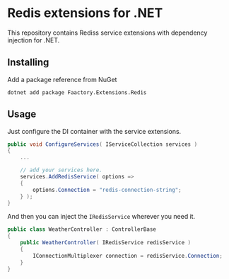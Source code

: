 # Redis extensions for .NET

This repository contains Rediss service extensions with dependency injection for .NET.

## Installing

Add a package reference from NuGet

```
dotnet add package Faactory.Extensions.Redis
```

## Usage

Just configure the DI container with the service extensions.

```csharp
public void ConfigureServices( IServiceCollection services )
{
    ...

    // add your services here.
    services.AddRedisService( options =>
    {
        options.Connection = "redis-connection-string";
    } );
}
```

And then you can inject the `IRedisService` wherever you need it.

```csharp
public class WeatherController : ControllerBase
{
    public WeatherController( IRedisService redisService )
    {
        IConnectionMultiplexer connection = redisService.Connection;
    }
}
```
